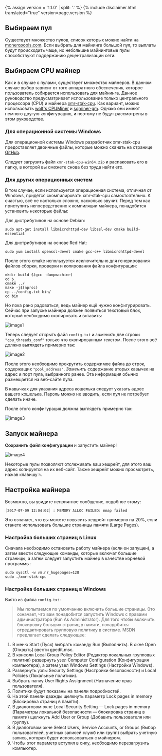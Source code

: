 {% assign version = '1.1.0' | split: '.' %}
{% include disclaimer.html translated="true" version=page.version %}
## Выбираем пул

Существует множество пулов, список которых можно найти на [moneropools.com](https://moneropools.com). Если выбрать для майнинга большой пул, то выплаты будут происходить чаще, но небольшие майнинговые пулы способствуют поддержанию децентрализации сети.

## Выбираем CPU майнер

Как и в случае с пулами, существует множество майнеров. В данном случае выбор зависит от того аппаратного обеспечения, которое пользователь собирается использовать для майнинга. Данное руководство предусматривает использование только центрального процессора (CPU) и майнера [xmr-stak-cpu](https://github.com/fireice-uk/xmr-stak-cpu). Как вариант, можно использовать [wolf's CPUMiner](https://github.com/wolf9466/cpuminer-multi) и [sgminer-gm](https://github.com/genesismining/sgminer-gm). Однако они имеют немного другую конфигурацию, и поэтому не будут рассмотрены в этом руководстве.

### Для операционной системы Windows

Для операционной системы Windows разработчик xmr-stak-cpu предоставляет двоичные файлы, которые можно скачать на странице [GitHub](https://github.com/fireice-uk/xmr-stak-cpu/releases).

Следует загрузить файл `xmr-stak-cpu-win64.zip` и распаковать его в папку, в которой вы сможете снова без труда найти его.

### Для других операционных систем

В том случае, если используется операционная система, отличная от Windows, придётся скомпилировать xmr-stak-cpu самостоятельно. К счастью, всё не настолько сложно, насколько звучит. Перед тем как приступить непосредственно к компиляции майнера, понадобится установить некоторые файлы:

Для дистрибутивов на основе Debian:

    sudo apt-get install libmicrohttpd-dev libssl-dev cmake build-essential

Для дистрибутивов на основе Red Hat:

	sudo yum install openssl-devel cmake gcc-c++ libmicrohttpd-devel

<!-- TODO: Add dependencies for other operating systems? -->

После этого cmake используется исключительно для генерирования файлов сборки, проверки и копирования файла конфигурации:

    mkdir build-$(gcc -dumpmachine)
	cd $_
	cmake ../
	make -j$(nproc)
	cp ../config.txt bin/
	cd bin

Но пока рано радоваться, ведь майнер ещё нужно конфигурировать. Сейчас при запуске майнера должен появиться текстовый блок, который необходимо скопировать и вставить:

![image1](png/mine_to_pool/1.png)

Теперь следует открыть файл `config.txt` и *заменить* две строки `"cpu_threads_conf"` только что скопированным текстом. После этого всё должно выглядеть примерно так:

![image2](png/mine_to_pool/2.png)

После этого необходимо прокрутить содержимое файла до строк, содержащих `"pool_address"`.
*Заменить* содержание вторых кавычек на адрес и порт пула, выбранного ранее. Эта информация обычно размещается на веб-сайте пула.

В кавычках для указания адреса кошелька следует указать адрес вашего кошелька. Пароль можно не вводить, если пул не потребует сделать иначе.

После этого конфигурация должна выглядеть примерно так:

![image3](png/mine_to_pool/3.png)

## Запуск майнера

**Сохранить файл конфигурации** и запустить майнер!

![image4](png/mine_to_pool/4.png)

Некоторые пулы позволяют отслеживать ваш хешрейт, для этого ваш адрес копируется на их веб-сайт. Также хешрейт можно просмотреть, нажав клавишу `h`.

## Настройка майнера

Возможно, вы увидите неприятное сообщение, подобное этому:

	[2017-07-09 12:04:02] : MEMORY ALLOC FAILED: mmap failed

Это означает, что вы можете повысить хешрейт примерно на 20%, если станете использовать большие страницы памяти (Large Pages).

### Настройка больших страниц в Linux

Сначала необходимо остановить работу майнера (если он запущен), а затем ввести следующие команды, которые включат большие страницы, а затем следует запустить майнер в качестве корневой программы:

	sudo sysctl -w vm.nr_hugepages=128
	sudo ./xmr-stak-cpu

### Настройка больших страниц в Windows

Взято из файла `config.txt`:

>Мы попытаемся по умолчанию включить большие страницы. Это означает, что вам понадобится запустить Windows с правами администратора (Run As Administrator). Для того чтобы включить блокировку больших страниц в памяти, понадобится отредактировать групповую политику в системе. MSDN предлагает сделать следующее:
1. В меню Start (Пуск) выбрать команду Run (Выполнить). В окне Open (Открыть) ввести gpedit.msc.
2. В консоли Local Group Policy Editor (Редактор локальных групповых политик) развернуть узел Computer Configuration (Конфигурация компьютера), а затем узел Windows Settings (Настройки Windows).
3. Развернуть узлы Security Settings (Настройки безопасности) и Local Policies (Локальные политики).
4. Выбрать папку User Rights Assignment (Назначение прав пользователя).
5. Политики будут показаны на панели подробностей.
6. На этой панели дважды щелкнуть параметр Lock pages in memory (Блокировка страниц в памяти).
7. В диалоговом окне Local Security Setting — Lock pages in memory (Параметры локальной безопасности — блокировка страниц в памяти) щелкнуть Add User or Group (Добавить пользователя или группу).
8. В диалоговом окне Select Users, Service Accounts, or Groups (Выбор пользователей, учетных записей служб или групп) выбрать учетную запись, которая будет использоваться с майнером.
9. Чтобы этот параметр вступил в силу, необходимо перезагрузить компьютер.
